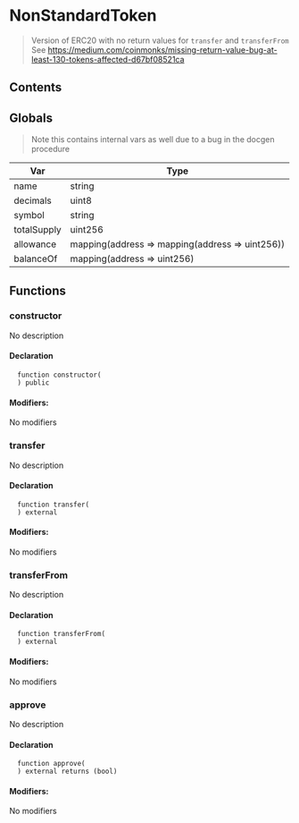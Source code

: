 # NonStandardToken

> Version of ERC20 with no return values for `transfer` and `transferFrom`
> See https://medium.com/coinmonks/missing-return-value-bug-at-least-130-tokens-affected-d67bf08521ca

## Contents

<!-- START doctoc -->
<!-- END doctoc -->

## Globals

> Note this contains internal vars as well due to a bug in the docgen procedure

| Var         | Type                                            |
| ----------- | ----------------------------------------------- |
| name        | string                                          |
| decimals    | uint8                                           |
| symbol      | string                                          |
| totalSupply | uint256                                         |
| allowance   | mapping(address => mapping(address => uint256)) |
| balanceOf   | mapping(address => uint256)                     |

## Functions

### constructor

No description

#### Declaration

```solidity
  function constructor(
  ) public
```

#### Modifiers:

No modifiers

### transfer

No description

#### Declaration

```solidity
  function transfer(
  ) external
```

#### Modifiers:

No modifiers

### transferFrom

No description

#### Declaration

```solidity
  function transferFrom(
  ) external
```

#### Modifiers:

No modifiers

### approve

No description

#### Declaration

```solidity
  function approve(
  ) external returns (bool)
```

#### Modifiers:

No modifiers
